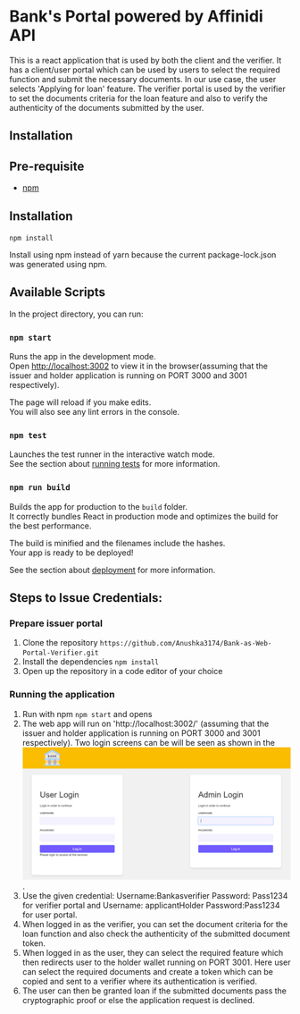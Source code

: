 # Bank's Portal powered by Affinidi API

This is a react application that is used by both the client and the verifier. It has a client/user portal which can be used by users to select the required function and submit the necessary documents. In our use case, the user selects 'Applying for loan' feature. The verifier portal is used by the verifier to set the documents criteria for the loan feature and also to verify the authenticity of the documents submitted by the user.
## Installation

## Pre-requisite
- [npm](https://www.npmjs.com/get-npm)

## Installation

`npm install`

Install using npm instead of yarn because the current package-lock.json was
generated using npm.


## Available Scripts

In the project directory, you can run:

### `npm start`

Runs the app in the development mode.\
Open [http://localhost:3002](http://localhost:3002) to view it in the browser(assuming that the issuer and holder application is running on PORT 3000 and 3001 respectively).

The page will reload if you make edits.\
You will also see any lint errors in the console.

### `npm test`

Launches the test runner in the interactive watch mode.\
See the section about [running tests](https://facebook.github.io/create-react-app/docs/running-tests) for more information.

### `npm run build`

Builds the app for production to the `build` folder.\
It correctly bundles React in production mode and optimizes the build for the best performance.

The build is minified and the filenames include the hashes.\
Your app is ready to be deployed!

See the section about [deployment](https://facebook.github.io/create-react-app/docs/deployment) for more information.

## Steps to Issue Credentials:

### Prepare issuer portal
1. Clone the repository
`https://github.com/Anushka3174/Bank-as-Web-Portal-Verifier.git`
3. Install the dependencies
`npm install`
4. Open up the repository in a code editor of your choice

### Running the application

1. Run with npm
`npm start` and opens
2. The web app will run on 'http://localhost:3002/' (assuming that the issuer and holder application is running on PORT 3000 and 3001 respectively). Two login screens can be will be seen as shown in the ![figure](assets/VerifierLogin123.PNG).
3. Use the given credential: Username:Bankasverifier Password: Pass1234 for verifier portal and Username: applicantHolder Password:Pass1234 for user portal.
4. When logged in as the verifier, you can set the document criteria for the loan function and also check the authenticity of the submitted document token.
5. When logged in as the user, they can select the required feature which then redirects user to the holder wallet running on PORT 3001. Here user can select the  required documents and create a token which can be copied and sent to a verifier where its authentication is verified.
6. The user can then be granted loan if the submitted documents pass the cryptographic proof or else the application request is declined.
